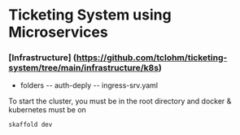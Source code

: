 # Ticketing System using Microservices


### [Infrastructure] (https://github.com/tclohm/ticketing-system/tree/main/infrastructure/k8s)
- folders
	-- auth-deply
	-- ingress-srv.yaml

To start the cluster, you must be in the root directory 
and 
docker & kubernetes must be on

```sh
skaffold dev
```
